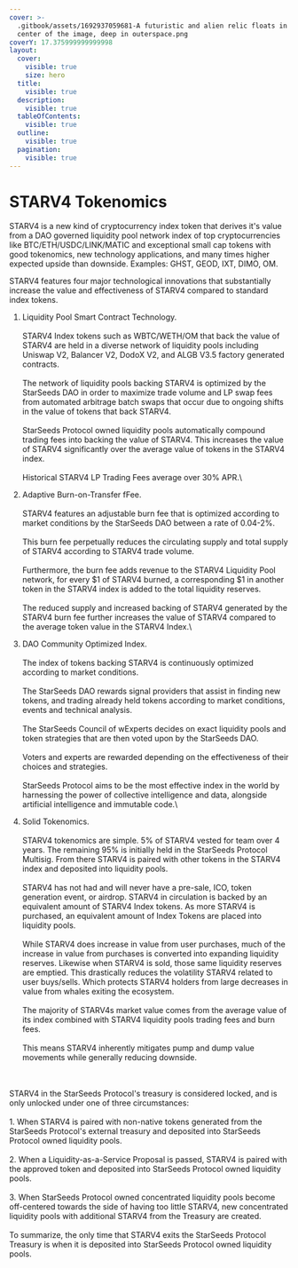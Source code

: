 ```yaml
---
cover: >-
  .gitbook/assets/1692937059681-A futuristic and alien relic floats in the
  center of the image, deep in outerspace.png
coverY: 17.375999999999998
layout:
  cover:
    visible: true
    size: hero
  title:
    visible: true
  description:
    visible: true
  tableOfContents:
    visible: true
  outline:
    visible: true
  pagination:
    visible: true
---
```


# STARV4 Tokenomics

STARV4 is a new kind of cryptocurrency index token that derives it's value from a DAO governed liquidity pool network index of top cryptocurrencies like BTC/ETH/USDC/LINK/MATIC and exceptional small cap tokens with good tokenomics, new technology applications, and many times higher expected upside than downside. Examples: GHST, GEOD, IXT, DIMO, OM.

STARV4 features four major technological innovations that substantially increase the value and effectiveness of STARV4 compared to standard index tokens.

1. Liquidity Pool Smart Contract Technology. \
   \
   STARV4 Index tokens such as WBTC/WETH/OM that back the value of STARV4 are held in a diverse network of liquidity pools including Uniswap V2, Balancer V2, DodoX V2, and ALGB V3.5 factory generated contracts.\
   \
   The network of liquidity pools backing STARV4 is optimized by the StarSeeds DAO in order to maximize trade volume and LP swap fees from automated arbitrage batch swaps that occur due to ongoing shifts in the value of tokens that back STARV4. \
   \
   StarSeeds Protocol owned liquidity pools automatically compound trading fees into backing the value of STARV4. This increases the value of  STARV4 significantly over the average value of tokens in the STARV4 index.\
   \
   Historical STARV4 LP Trading Fees average over 30% APR.\

2. Adaptive Burn-on-Transfer fFee.\
   \
   STARV4 features an adjustable burn fee that is optimized according to market conditions by the StarSeeds DAO between a rate of 0.04-2%.\
   \
   This burn fee perpetually reduces the circulating supply and total supply of STARV4 according to STARV4 trade volume. \
   \
   Furthermore, the burn fee adds revenue to the STARV4 Liquidity Pool network, for every $1 of STARV4 burned, a corresponding $1 in another token in the STARV4 index is added to the total liquidity reserves.\
   \
   The reduced supply and increased backing of STARV4 generated by the STARV4 burn fee further increases the value of STARV4 compared to the average token value in the STARV4 Index.\

3. DAO Community Optimized Index.\
   \
   The index of tokens backing STARV4 is continuously optimized according to market conditions. \
   \
   The StarSeeds DAO rewards signal providers that assist in finding new tokens, and trading already held tokens according to market conditions, events and technical analysis.\
   \
   The StarSeeds Council of wExperts decides on exact liquidity pools and token strategies that are then voted upon by the StarSeeds DAO.\
   \
   Voters and experts are rewarded depending on the effectiveness of their choices and strategies.\
   \
   StarSeeds Protocol aims to be the most effective index in the world by harnessing the power of collective intelligence and data, alongside artificial intelligence and immutable code.\

4. Solid Tokenomics.\
   \
   STARV4 tokenomics are simple. 5% of STARV4 vested for team over 4 years. The remaining 95% is initially held in the StarSeeds Protocol Multisig. From there STARV4 is paired with other tokens in the STARV4 index and deposited into liquidity pools.\
   \
   STARV4 has not had and will never have a pre-sale, ICO, token generation event, or airdrop. STARV4 in circulation is backed by an equivalent amount of STARV4 Index tokens. As more STARV4 is purchased, an equivalent amount of Index Tokens are placed into liquidity pools.\
   \
   While STARV4 does increase in value from user purchases, much of the increase in value from purchases is converted into expanding liquidity reserves. Likewise when STARV4 is sold, those same liquidity reserves are emptied. This drastically reduces the volatility STARV4 related to user buys/sells. Which protects STARV4 holders from large decreases in value from whales exiting the ecosystem.\
   \
   The majority of STARV4s market value comes from the average value of its index combined with STARV4 liquidity pools trading fees and burn fees.\
   \
   This means STARV4 inherently mitigates pump and dump value movements while generally reducing downside.

\
\
STARV4 in the StarSeeds Protocol's treasury is considered locked, and is only unlocked under one of three circumstances:\
\
1\. When STARV4 is paired with non-native tokens generated from the StarSeeds Protocol's external treasury and deposited into StarSeeds Protocol owned liquidity pools. \
\
2\. When a Liquidity-as-a-Service Proposal is passed, STARV4 is paired with the approved token and deposited into StarSeeds Protocol owned liquidity pools. \
\
3\. When StarSeeds Protocol owned concentrated liquidity pools become off-centered towards the side of having too little STARV4, new concentrated liquidity pools with additional STARV4 from the Treasury are created. \
\
To summarize, the only time that STARV4 exits the StarSeeds Protocol Treasury is when it is deposited into StarSeeds Protocol owned liquidity pools.&#x20;
